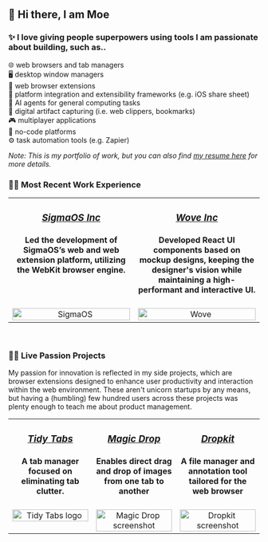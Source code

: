 ## 👋 Hi there, I am Moe
### ✨ I love giving people superpowers using tools I am passionate about building, such as..
🌐 web browsers and tab managers <br/>
🖥️ desktop window managers <br/>
🧩 web browser extensions <br/>
🔗 platform integration and extensibility frameworks (e.g. iOS share sheet) <br/>
🤖 AI agents for general computing tasks <br/>
📌 digital artifact capturing (i.e. web clippers, bookmarks) <br/>
🎮 multiplayer applications <br/>
🚀 no-code platforms <br/>
⚙️ task automation tools (e.g. Zapier) <br/>

_Note: This is my portfolio of work, but you can also find [my resume here](https://drive.google.com/file/d/1WSbhIR_SgNT99oh9NCXvE-hMFehp4C4U/view?usp=sharing) for more details._

### 👨‍🏫 Most Recent Work Experience
<table>
  <tr align="center">
    <td valign="top" width="50%">
      <h3><a href="https://www.sigmaos.com"><i>SigmaOS Inc</i></a></h3>
      <h4>Led the development of SigmaOS’s web and web extension platform, utilizing the WebKit browser engine.</h4>
    </td>
    <td valign="top" width="50%">
      <h3><a href="https://www.wove.com"><i>Wove Inc</i></a></h3>
      <h4>Developed React UI components based on mockup designs, keeping the designer's vision while maintaining a high-performant and interactive UI.</h4>
    </td>
  </tr>
  <tr align="center">
    <td valign="top" width="50%">
      <a href="https://www.sigmaos.com">
        <img src="https://github.com/MoeBazziGIT/MoeBazziGIT/assets/39361312/0ca8f16a-ccb4-452a-8abc-f934ca6e3121" alt="SigmaOS" width="100%">
      </a>
    </td>
    <td valign="top" width="50%">
      <a href="https://www.wove.com">
        <img src="https://github.com/MoeBazziGIT/MoeBazziGIT/assets/39361312/abb43ae1-2bee-4df8-ba00-b4b7a6d0432b" alt="Wove" width="100%" />
      </a>
    </td>
  </tr>
</table>

<br />

### 👨‍💻 Live Passion Projects
My passion for innovation is reflected in my side projects, which are browser extensions designed to enhance user productivity and interaction within the web environment. These aren't unicorn startups by any means, but having a (humbling) few hundred users across these projects was plenty enough to teach me about product management.

<table>
  <tr align="center">
    <td valign="top" width="33%">
      <h3><a href="https://chrome.google.com/webstore/detail/tidy-tab-groups/fohgbkobjdckaapjimleemkolchkmebf"><i>Tidy Tabs</i></a></h3>
      <h4>A tab manager focused on eliminating tab clutter.</h4>
    </td>
    <td valign="top" width="33%">
      <h3><a href="https://chrome.google.com/webstore/detail/magic-drop/ogbbepddobacadohbfbpmhjomfjmbken"><i>Magic Drop</i></a></h3>
      <h4>Enables direct drag and drop of images from one tab to another</h4>
    </td>
    <td valign="top" width="33%">
      <h3><a href="https://chrome.google.com/webstore/detail/dropkit/kadepengabfaclbkcjpdkmifloalhddcn"><i>Dropkit</i></a></h3>
      <h4>A file manager and annotation tool tailored for the web browser</h4>
    </td>
  </tr>
  <tr align="center">
    <td valign="top" width="33%">
      <a href="https://chrome.google.com/webstore/detail/tidy-tab-groups/fohgbkobjdckaapjimleemkolchkmebf">
        <img src="https://github.com/MoeBazziGIT/MoeBazziGIT/assets/39361312/63a16b60-4d4e-4d57-91c0-6331b8c6bb0f" alt="Tidy Tabs logo" width="100%">
      </a>
    </td>
    <td valign="top" width="33%">
      <a href="https://chrome.google.com/webstore/detail/magic-drop/ogbbepddobacadohbfbpmhjomfjmbken">
        <img src="https://github.com/MoeBazziGIT/MoeBazziGIT/assets/39361312/9f6dee48-da5e-4522-87da-0de20c0f8718" alt="Magic Drop screenshot" width="100%" />
      </a>
    </td>
    <td valign="top" width="33%">
      <a href="https://chrome.google.com/webstore/detail/dropkit/kadepengabfaclbkcjpdkmifloalhddcn">
        <img src="https://github.com/MoeBazziGIT/MoeBazziGIT/assets/39361312/cbfe7eab-44a3-43f9-a11a-ecf3064aa08a" alt="Dropkit screenshot" width="100%">
      <a/>
    </td>
  </tr>
</table>
